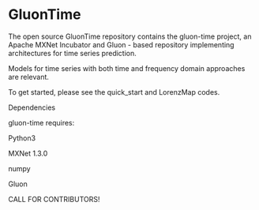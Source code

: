 # GluonTime
The open source GluonTime repository contains the gluon-time project, an Apache MXNet Incubator and Gluon - based repository implementing architectures for time series prediction. 

Models for time series with both time and frequency domain approaches are relevant.

To get started, please see the quick_start and LorenzMap codes.

Dependencies

gluon-time requires:

Python3

MXNet 1.3.0

numpy

Gluon

CALL FOR CONTRIBUTORS!
